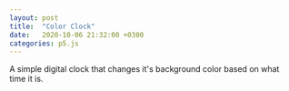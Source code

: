 ```yaml
---
layout: post
title:  "Color Clock"
date:   2020-10-06 21:32:00 +0300
categories: p5.js
---
```


A simple digital clock that changes it's background color based on what time it is.

<div id="sketch-holder"></div>

<script src="../../../../libraries/p5.js"></script>
<script src="../../../../libraries/p5.dom.js"></script>
<script src="../../../../libraries/p5.sound.js"></script>

<script>

let myFont;
let canvasX = 740;
let canvasY = 460;
function preload() {
	myFont = loadFont('../../../../assets/04B_30__.TTF');
}

function setup() {
  const canvas = createCanvas(canvasX, canvasY);
  canvas.parent('sketch-holder');
}

function draw() {
	translate(canvasX/2, canvasY/2);
	let hr = map(hour(), 0, 23, 0, 255);
	let min = map(minute(), 0, 59, 0, 255);
	let sec = map(second(), 0, 59, 0, 255);
	background(hr, min, sec);

	let hrF = hour();
	let minF = minute();
	let secF = second();
	if(hour() < 10){
		hrF = '0' + hour().toString();
	}
	if(minute() < 10){
		minF = '0' + minute().toString();
	}
	if(second() < 10){
		secF = '0' + second().toString();
	}
	//let x = (hr+min+sec)/3;
	let x = Math.floor((Math.random() * ((hr+min+sec)/3)) + 0);
	console.log(x);
	textSize(80);
	textFont(myFont);
	textAlign(CENTER);
	fill(255-x, 255-x, 255-x);
	stroke(x, x, x);
	strokeWeight(8);
	text(hrF + ':' + minF + ':' + secF, 0, 30);
}

//function windowResized() {
//  resizeCanvas(windowWidth, windowHeight);
//}

</script>

